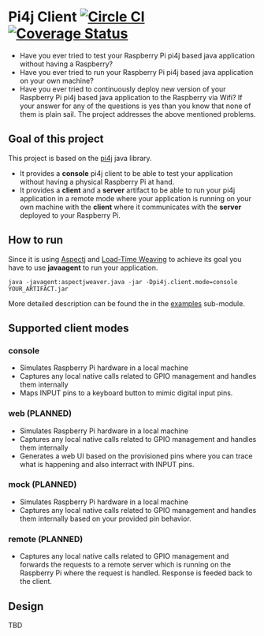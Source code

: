 # Pi4j Client [![Circle CI](https://circleci.com/gh/lachatak/pi4j-client/tree/master.svg?style=svg)](https://circleci.com/gh/lachatak/pi4j-client/tree/master) [![Coverage Status](https://coveralls.io/repos/lachatak/pi4j-client/badge.svg?branch=master)](https://coveralls.io/r/lachatak/pi4j-client?branch=master)
- Have you ever tried to test your Raspberry Pi pi4j based java application without having a Raspberry?
- Have you ever tried to run your Raspberry Pi pi4j based java application on your own machine?
- Have you ever tried to continuously deploy new version of your Raspberry Pi pi4j based java application to the Raspberry via Wifi?
If your answer for any of the questions is yes than you know that none of them is plain sail. The project addresses the above mentioned problems.

## Goal of this project
This project is based on the [pi4j](http://pi4j.com/) java library. 
- It provides a **console** pi4j client to be able to test your application without having a physical Raspberry Pi at hand.
- It provides a **client** and a **server** artifact to be able to run your pi4j application in a remote mode where your application is running on your own machine with the **client** where it communicates with the **server** deployed to your Raspberry Pi.

## How to run
Since it is using [Aspectj](https://eclipse.org/aspectj/) and [Load-Time Weaving](https://eclipse.org/aspectj/doc/released/devguide/ltw.html) to achieve its goal you have to use **javaagent** to run your application.
```
java -javagent:aspectjweaver.java -jar -Dpi4j.client.mode=console YOUR_ARTIFACT.jar
```
More detailed description can be found the in the [examples](examples) sub-module. 
## Supported client modes

### console
- Simulates Raspberry Pi hardware in a local machine
- Captures any local native calls related to GPIO management and handles them internally 
- Maps INPUT pins to a keyboard button to mimic digital input pins.

### web (PLANNED)
- Simulates Raspberry Pi hardware in a local machine
- Captures any local native calls related to GPIO management and handles them internally
- Generates a web UI based on the provisioned pins where you can trace what is happening and also interract with INPUT pins.

### mock (PLANNED)
- Simulates Raspberry Pi hardware in a local machine
- Captures any local native calls related to GPIO management and handles them internally based on your provided pin behavior.

### remote (PLANNED)
- Captures any local native calls related to GPIO management and forwards the requests to a remote server which is running on the Raspberry Pi where the request is handled. Response is feeded back to the client.   

## Design
TBD


